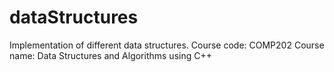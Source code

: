 # dataStructures
Implementation of different data structures. 
Course code: COMP202
Course name: Data Structures and Algorithms using C++
